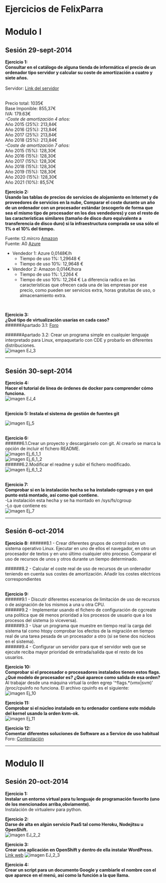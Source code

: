 # Ejercicios de FelixParra
# Modulo I
## Sesión 29-sept-2014

**Ejercicio 1:**<br />
**Consultar en el catálogo de alguna tienda de informática el precio de un ordenador tipo servidor y calcular su coste de amortización a cuatro y siete años.**<br /><br />
Servidor: [Link del servidor](http://www.dynos.es/servidor-hp-proliant-ml350e-g8-xeon-e5-2407-2.2-ghz-2gb-ddr3-500gb-sata-lff-dvd-rw-matrox-g200-array-b120i-887111422231__470065-691.html "Servidor")

<br />Precio total: 1035€
<br />Base Imponible: 855,37€
<br />IVA: 179.63€ 
<br />*-Coste de amortización 4 años:*
<br />Año 2015 (25%): 213,84€
<br />Año 2016 (25%): 213,84€
<br />Año 2017 (25%): 213,84€
<br />Año 2018 (25%): 213,84€
<br />*-Coste de amortización 7 años:*
<br />Año 2015 (15%): 128,30€
<br />Año 2016 (15%): 128,30€
<br />Año 2017 (15%): 128,30€ 
<br />Año 2018 (15%): 128,30€
<br />Año 2019 (15%): 128,30€
<br />Año 2020 (15%): 128,30€
<br />Año 2021 (10%): 85,57€
<br />

**Ejercicio 2:**<br />
**Usando las tablas de precios de servicios de alojamiento en Internet y de proveedores de servicios en la nube, Comparar el coste durante un año de un ordenador con un procesador estándar (escogerlo de forma que sea el mismo tipo de procesador en los dos vendedores) y con el resto de las características similares (tamaño de disco duro equivalente a transferencia de disco duro) si la infraestructura comprada se usa sólo el 1% o el 10% del tiempo.** <br />

Fuente: t2.mircro [Amazon](http://aws.amazon.com/es/ec2/pricing/ "Amazon")<br />
Fuente: A0 [Azure](http://azure.microsoft.com/es-es/pricing/details/cloud-services/ "Azure")<br />
* Vendedor 1: Azure 0,0148€/h
  * Tiempo de uso 1%: 1,29648 €
  * Tiempo de uso 10%: 12,9648 €
* Vendedor 2: Amazon 0,014€/hora
  * Tiempo de uso 1%: 1,2264 €
  * Tiempo de uso 10%: 12,264 €
La diferencia radica en las características que ofrecen cada una de las empresas por ese precio, como pueden ser servicios extra, horas gratuitas de uso, o almacenamiento extra.
<br />

**Ejercicio 3:**<br />
**¿Qué tipo de virtualización usarías en cada caso?** <br />
######Apartado 3.1: [Foro](https://github.com/JJ/GII-2014/issues/71 "Respuesta") 

######Apartado 3.2: Crear un programa simple en cualquier lenguaje interpretado para Linux, empaquetarlo con CDE y probarlo en diferentes distribuciones.
<br />
![imagen EJ_3](http://imageshack.com/a/img909/4383/9U1I1A.png)

<hr />

## Sesión 30-sept-2014

**Ejercicio 4:**<br />
**Hacer el tutorial de línea de órdenes de docker para comprender cómo funciona.**<br />
![imagen EJ_4](http://imageshack.com/a/img673/3176/c3IQoX.png)

<br />**Ejercicio 5: Instala el sistema de gestión de fuentes git**<br />

![imagen Ej_5](http://imageshack.com/a/img538/9873/rqrgai.png)

<br />**Ejercicio 6:** <br />
######6.1.Crear un proyecto y descargárselo con git. Al crearlo se marca la opción de incluir el fichero README.<br />
![imagen Ej_6_1_1](http://imageshack.com/a/img673/1894/CtkfwI.png)<br />
![imagen Ej_6_1_2](http://imageshack.com/a/img538/5820/BICLPq.png)<br />
######6.2.Modificar el readme y subir el fichero modificado.<br />
![imagen Ej_6_1_2](http://imageshack.com/a/img674/9550/CLdz4f.png)

<br />**Ejercicio 7:** <br />
**Comprobar si en la instalación hecha se ha instalado cgroups y en qué punto está montado, así como qué contiene.**<br />
-La instalación esta hecha y se ha montado en /sys/fs/cgroup<br />
-Lo que contiene es:<br />
![imagen Ej_7](http://imageshack.com/a/img661/4265/QVSZsN.png)

<hr />

## Sesión 6-oct-2014

**Ejercicio 8:**
######8.1 - Crear diferentes grupos de control sobre un sistema operativo Linux. Ejecutar en uno de ellos el navegador, en otro un procesador de textos y en uno último cualquier otro proceso. Comparar el uso de recursos de unos y otros durante un tiempo determinado.

######8.2 - Calcular el coste real de uso de recursos de un ordenador teniendo en cuenta sus costes de amortización. Añadir los costes eléctricos correspondientes

<br />**Ejercicio 9:**<br>
######9.1 - Discutir diferentes escenarios de limitación de uso de recursos o de asignación de los mismos a una u otra CPU.<br />
######9.2 - Implementar usando el fichero de configuración de cgcreate una política que dé menos prioridad a los procesos de usuario que a los procesos del sistema (o viceversa).<br />
######9.3 - Usar un programa que muestre en tiempo real la carga del sistema tal como htopy comprobar los efectos de la migración en tiempo real de una tarea pesada de un procesador a otro (si se tiene dos núcleos en el sistema). <br />
######9.4 - Configurar un servidor para que el servidor web que se ejecute reciba mayor prioridad de entrada/salida que el resto de los usuarios.<br />

**Ejercicio 10:**<br />
**Comprobar si el procesador o procesadores instalados tienen estos flags. ¿Qué modelo de procesador es? ¿Qué aparece como salida de esa orden?**<br />
Al trabajar desde una máquina virtual la orden egrep '^flags.*(vmx|svm)' /proc/cpuinfo no funciona. El archivo cpuinfo es el siguiente: <br /> 
![imagen Ej_10](http://imageshack.com/a/img910/3717/q2bvds.png)

**Ejercicio 11:**<br />
**Comprobar si el núcleo instalado en tu ordenador contiene este módulo del kernel usando la orden kvm-ok.**<br />
![imagen Ej_11](http://imageshack.com/a/img674/6798/6sq8cp.png)

**Ejercicio 12:**<br />
**Comentar diferentes soluciones de Software as a Service de uso habitual**<br />
Foro: [Contestación](https://github.com/JJ/GII-2014/issues/72 "Contestación")<br />

<hr />

# Modulo II
## Sesión 20-oct-2014

**Ejercicio 1:**<br />
**Instalar un entorno virtual para tu lenguaje de programación favorito (uno de los mencionados arriba,obviamente).**<br />
Instalación de virtualenv para python.

**Ejercicio 2:**<br />
**Darse de alta en algún servicio PaaS tal como Heroku, Nodejitsu u OpenShift.**<br />
![imagen EJ_2_2](http://imageshack.com/a/img911/5276/OiDENR.png)

**Ejercicio 3:**<br />
**Crear una aplicación en OpenShift y dentro de ella instalar WordPress.**<br />
[Link web](http://felix-parra.rhcloud.com/ "Web") 
![imagen EJ_2_3](http://imageshack.com/a/img674/7789/FPOF8Z.png)

**Ejercicio 4:**<br />
**Crear un script para un documento Google y cambiarle el nombre con el que aparece en el menú, así como la función a la que llama.**<br />

